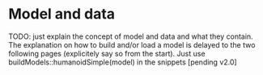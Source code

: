 # Model and data

TODO: just explain the concept of model and data and what they contain. The explanation on how to build and/or load a
model is delayed to the two following pages (explicitely say so from the start). Just use
buildModels::humanoidSimple(model) in the snippets [pending v2.0]

